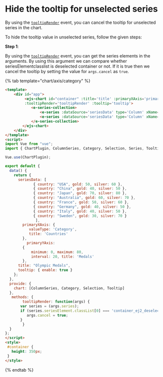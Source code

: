 # Hide the tooltip for unselected series

By using the [`tooltipRender`](../../api/chart/#tooltiprender) event,
you can cancel the tooltip for unselected series in the chart.

To hide the tooltip value in unselected series, follow the given steps:

**Step 1**:

By using the [`tooltipRender`](../../api/chart/#tooltiprender) event,
you can get the series elements in the arguments. By using this argument we can compare whether seriesElementclasslist is deselected container or not.
If it is true then we cancel the tooltip by setting the value for `args.cancel` as `true`.

{% tab template="chart/axis/category" %}

```html
<template>
    <div id="app">
         <ejs-chart id="container" :title='title' :primaryXAxis='primaryXAxis' :primaryYAxis='primaryYAxis' selectionMode='Series'
         :tooltipRender='tooltipRender' :tooltip='tooltip'>
            <e-series-collection>
                <e-series :dataSource='seriesData' type='Column' xName='country' yName='gold' name='Gold'> </e-series>
                <e-series :dataSource='seriesData' type='Column' xName='country' yName='silver' name='Silver'> </e-series>
            </e-series-collection>
        </ejs-chart>
    </div>
</template>
<script>
import Vue from "vue";
import { ChartPlugin, ColumnSeries, Category, Selection, Series, Tooltip } from "@syncfusion/ej2-vue-charts";

Vue.use(ChartPlugin);

export default {
  data() {
    return {
      seriesData: [
             { country: "USA", gold: 50, silver: 60 },
             { country: "China", gold: 40, silver: 50 },
             { country: "Japan", gold: 70, silver: 80 },
             { country: "Australia", gold: 60, silver: 70 },
             { country: "France", gold: 50, silver: 60 },
             { country: "Germany", gold: 40, silver: 50 },
             { country: "Italy", gold: 40, silver: 50 },
             { country: "Sweden", gold: 30, silver: 70 }
              ],
        primaryXAxis: {
           valueType: 'Category',
           title: 'Countries'
        },
          primaryYAxis:
        {
            minimum: 0, maximum: 80,
            interval: 20, title: 'Medals'
        },
      title: "Olympic Medals",
      tooltip: { enable: true }
    };
  },
  provide: {
    chart: [ColumnSeries, Category, Selection, Tooltip]
  },
   methods: {
        tooltipRender: function(args) {
       var series = (args.series);
       if (series.seriesElement.classList[0] === 'container_ej2_deselected') {
          args.cancel = true;
       }
        }
  }
};
</script>
<style>
 #container {
   height: 350px;
 }
</style>
```

{% endtab %}